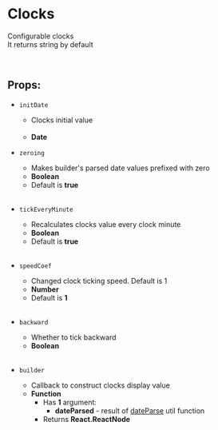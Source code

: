# Clocks

Configurable clocks<br />
It returns string by default<br />

<br />

## Props:

- `initDate`
    - Clocks initial value<br /><br />
    - **Date**

- `zeroing`
    - Makes builder's parsed date values prefixed with zero
    - **Boolean**
    - Default is **true**<br /><br />

- `tickEveryMinute`
    - Recalculates clocks value every clock minute
    - **Boolean**
    - Default is **true**<br /><br />

- `speedCoef`
    - Changed clock ticking speed. Default is 1
    - **Number**
    - Default is **1**<br /><br />

- `backward`
    - Whether to tick backward
    - **Boolean**<br /><br />

- `builder`
    - Callback to construct clocks display value
    - **Function**
        - Has **1** argument:
            - **dateParsed** - result of [dateParse](https://github.com/CyberCookie/siegel/blob/master/client_core/utils/date/parse.ts) util function
        - Returns **React.ReactNode**